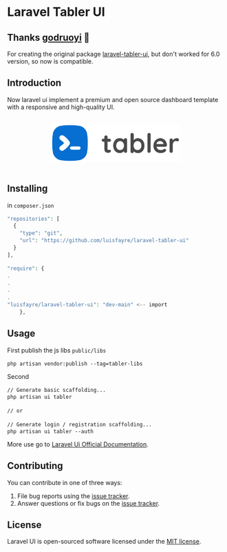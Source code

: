 # Laravel Tabler UI

## Thanks [godruoyi](https://github.com/godruoyi) 🎉

For creating the original package [laravel-tabler-ui](https://github.com/godruoyi/laravel-tabler-ui), but don't worked for 6.0 version, so now is compatible.

## Introduction

Now laravel ui implement a premium and open source dashboard template with a responsive and high-quality UI.
<br>
<br>
<p align="center">
<a href="https://github.com/tabler/tabler"><img src="https://raw.githubusercontent.com/tabler/tabler/dev/src/static/logo.svg" alt="A premium and open source dashboard template with a responsive and high-quality UI." width="300"></a><br><br>

</p>

## Installing

in `composer.json` 

```php
"repositories": [
  {
    "type": "git",
    "url": "https://github.com/luisfayre/laravel-tabler-ui"
  }
],
```

```php
"require": {
.
.
.
.
"luisfayre/laravel-tabler-ui": "dev-main" <-- import
    },
```

## Usage

First publish the js libs `public/libs`

```
php artisan vendor:publish --tag=tabler-libs
```
Second 
```
// Generate basic scaffolding...
php artisan ui tabler

// or

// Generate login / registration scaffolding...
php artisan ui tabler --auth
```

More use go to [Laravel Ui Official Documentation](https://github.com/laravel/ui).


## Contributing

You can contribute in one of three ways:

1. File bug reports using the [issue tracker](https://github.com/luisfayre/laravel-tabler-ui/issues).
2. Answer questions or fix bugs on the [issue tracker](https://github.com/luisfayre/laravel-tabler-ui/issues).

## License

Laravel UI is open-sourced software licensed under the [MIT license](LICENSE.md).
